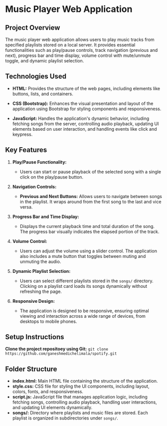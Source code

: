 # Music Player Web Application

## Project Overview

The music player web application allows users to play music tracks from specified playlists stored on a local server. It provides essential functionalities such as play/pause controls, track navigation (previous and next), progress bar and time display, volume control with mute/unmute toggle, and dynamic playlist selection.

## Technologies Used

- **HTML:** Provides the structure of the web pages, including elements like buttons, lists, and containers.
  
- **CSS (Bootstrap):** Enhances the visual presentation and layout of the application using Bootstrap for styling components and responsiveness.
  
- **JavaScript:** Handles the application's dynamic behavior, including fetching songs from the server, controlling audio playback, updating UI elements based on user interaction, and handling events like click and keypress.

## Key Features

1. **Play/Pause Functionality:**
   - Users can start or pause playback of the selected song with a single click on the play/pause button.

2. **Navigation Controls:**
   - **Previous and Next Buttons:** Allows users to navigate between songs in the playlist. It wraps around from the first song to the last and vice versa.

3. **Progress Bar and Time Display:**
   - Displays the current playback time and total duration of the song. The progress bar visually indicates the elapsed portion of the track.

4. **Volume Control:**
   - Users can adjust the volume using a slider control. The application also includes a mute button that toggles between muting and unmuting the audio.

5. **Dynamic Playlist Selection:**
   - Users can select different playlists stored in the `songs/` directory. Clicking on a playlist card loads its songs dynamically without refreshing the page.

6. **Responsive Design:**
   - The application is designed to be responsive, ensuring optimal viewing and interaction across a wide range of devices, from desktops to mobile phones.

## Setup Instructions

 **Clone the project repositoey using Git:**
     ```
     git clone https://github.com/ganeshmedichelimala/spotify.git
     ```

## Folder Structure

- **index.html:** Main HTML file containing the structure of the application.
- **style.css:** CSS file for styling the UI components, including layout, colors, fonts, and responsiveness.
- **script.js:** JavaScript file that manages application logic, including fetching songs, controlling audio playback, handling user interactions, and updating UI elements dynamically.
- **songs/:** Directory where playlists and music files are stored. Each playlist is organized in subdirectories under `songs/`.
